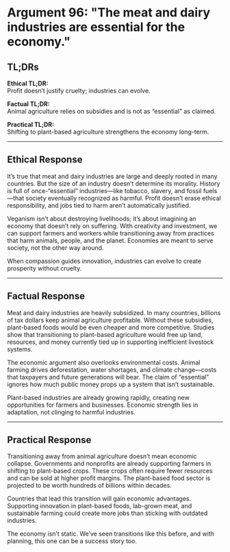 <!-- type: Economic & Industry -->

# Argument 96: "The meat and dairy industries are essential for the economy."

## TL;DRs

**Ethical TL;DR:**  
Profit doesn’t justify cruelty; industries can evolve.

**Factual TL;DR:**  
Animal agriculture relies on subsidies and is not as “essential” as claimed.

**Practical TL;DR:**  
Shifting to plant-based agriculture strengthens the economy long-term.

---

## Ethical Response

It’s true that meat and dairy industries are large and deeply rooted in many countries. But the size of an industry doesn’t determine its morality. History is full of once-“essential” industries—like tobacco, slavery, and fossil fuels—that society eventually recognized as harmful. Profit doesn’t erase ethical responsibility, and jobs tied to harm aren’t automatically justified.

Veganism isn’t about destroying livelihoods; it’s about imagining an economy that doesn’t rely on suffering. With creativity and investment, we can support farmers and workers while transitioning away from practices that harm animals, people, and the planet. Economies are meant to serve society, not the other way around.

When compassion guides innovation, industries can evolve to create prosperity without cruelty.

---

## Factual Response

Meat and dairy industries are heavily subsidized. In many countries, billions of tax dollars keep animal agriculture profitable. Without these subsidies, plant-based foods would be even cheaper and more competitive. Studies show that transitioning to plant-based agriculture would free up land, resources, and money currently tied up in supporting inefficient livestock systems.

The economic argument also overlooks environmental costs. Animal farming drives deforestation, water shortages, and climate change—costs that taxpayers and future generations will bear. The claim of “essential” ignores how much public money props up a system that isn’t sustainable.

Plant-based industries are already growing rapidly, creating new opportunities for farmers and businesses. Economic strength lies in adaptation, not clinging to harmful industries.

---

## Practical Response

Transitioning away from animal agriculture doesn’t mean economic collapse. Governments and nonprofits are already supporting farmers in shifting to plant-based crops. These crops often require fewer resources and can be sold at higher profit margins. The plant-based food sector is projected to be worth hundreds of billions within decades.

Countries that lead this transition will gain economic advantages. Supporting innovation in plant-based foods, lab-grown meat, and sustainable farming could create more jobs than sticking with outdated industries.

The economy isn’t static. We’ve seen transitions like this before, and with planning, this one can be a success story too.
